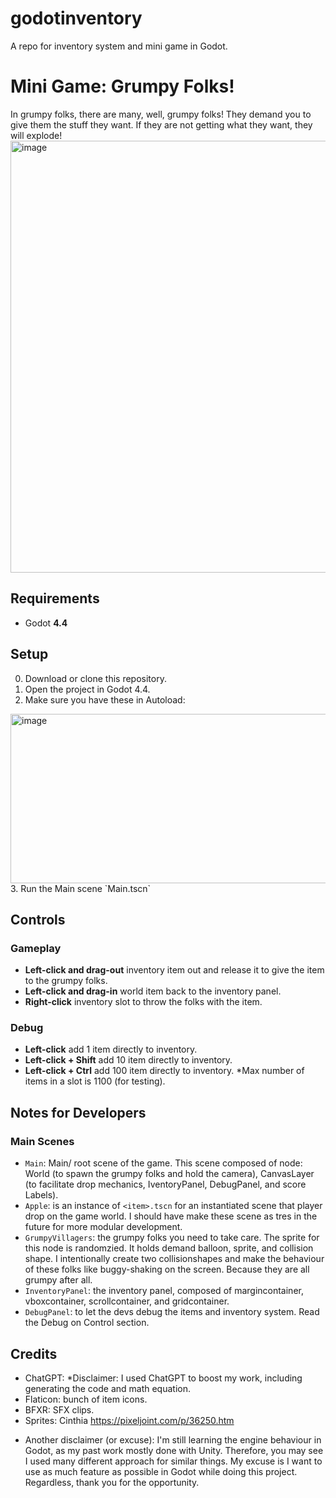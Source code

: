 # godotinventory
A repo for inventory system and mini game in Godot. 

# Mini Game: Grumpy Folks!
In grumpy folks, there are many, well, grumpy folks! They demand you to give them the stuff they want. If they are not getting what they want, they will explode! 
<img width="1158" height="691" alt="image" src="https://github.com/user-attachments/assets/0fe2edf3-c2f0-41d9-bd15-b088601518d7" />

## Requirements
- Godot **4.4** 

## Setup
0. Download or clone this repository. 
1. Open the project in Godot 4.4.
2. Make sure you have these in Autoload:
<img width="1056" height="271" alt="image" src="https://github.com/user-attachments/assets/012dc124-d1f0-4ae6-81bf-c11e5713c7f3" />
3. Run the Main scene `Main.tscn`

## Controls
### Gameplay 
- **Left-click and drag-out** inventory item out and release it to give the item to the grumpy folks.
- **Left-click and drag-in** world item back to the inventory panel.  
- **Right-click** inventory slot to throw the folks with the item. 

### Debug 
- **Left-click** add 1 item directly to inventory. 
- **Left-click + Shift** add 10 item directly to inventory.
- **Left-click + Ctrl** add 100 item directly to inventory. *Max number of items in a slot is 1100 (for testing). 

## Notes for Developers 
### Main Scenes
- `Main`: Main/ root scene of the game. This scene composed of node: World (to spawn the grumpy folks and hold the camera), CanvasLayer (to facilitate drop mechanics, IventoryPanel, DebugPanel, and score Labels). 
- `Apple`: is an instance of `<item>.tscn` for an instantiated scene that player drop on the game world. I should have make these scene as tres in the future for more modular development. 
- `GrumpyVillagers`: the grumpy folks you need to take care. The sprite for this node is randomzied. It holds demand balloon, sprite, and collision shape. I intentionally create two collisionshapes and make the behaviour of these folks like buggy-shaking on the screen. Because they are all grumpy after all. 
- `InventoryPanel`: the inventory panel, composed of margincontainer, vboxcontainer, scrollcontainer, and gridcontainer.
- `DebugPanel`: to let the devs debug the items and inventory system. Read the Debug on Control section. 

## Credits 
- ChatGPT: *Disclaimer: I used ChatGPT to boost my work, including generating the code and math equation.
- Flaticon: bunch of item icons.
- BFXR: SFX clips.
- Sprites: Cinthia https://pixeljoint.com/p/36250.htm

* Another disclaimer (or excuse): I'm still learning the engine behaviour in Godot, as my past work mostly done with Unity. Therefore, you may see I used many different approach for similar things. My excuse is I want to use as much feature as possible in Godot while doing this project. Regardless, thank you for the opportunity. 
